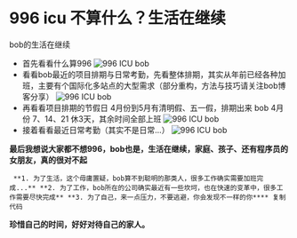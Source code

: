 # 996 icu 不算什么？生活在继续 #

bob的生活在继续

* 首先看看什么算996 ![996 ICU bob](https://user-gold-cdn.xitu.io/2019/4/8/169fc73ece33b39c?imageView2/0/w/1280/h/960/ignore-error/1)
* 看看bob最近的项目排期与日常考勤，先看整体排期，其实从年前已经各种加班，主要有个国际化多站点的大型需求（部分重构，方法与技巧请关注bob博客分享） ![996 ICU bob](https://user-gold-cdn.xitu.io/2019/4/8/169fc73ece282766?imageView2/0/w/1280/h/960/ignore-error/1)
* 再看看项目排期的节假日 4月份到5月有清明假、五一假，排期出来 bob 4月份 7、14、21 休3天，其余时间全部上班 ![996 ICU bob](https://user-gold-cdn.xitu.io/2019/4/8/169fc73ece599df9?imageView2/0/w/1280/h/960/ignore-error/1)
* 接着看看最近日常考勤（其实不是日常...） ![996 ICU bob](https://user-gold-cdn.xitu.io/2019/4/8/169fc73ecea59f17?imageView2/0/w/1280/h/960/ignore-error/1)

**最后我想说大家都不想996，bob也是，生活在继续，家庭、孩子、还有程序员的女朋友，真的很对不起**

` **1. 为了生活，这个毋庸置疑，bob算不到聪明的那类人，很多工作确实需要加班完成...** **2. 为了工作，bob所在的公司确实最近有一些坎坷，也在快速的变革中，很多工作需要尽快完成** **3. 为了自己，来一点压力，不要逃避，你会发现不一样的你**** 复制代码`

**珍惜自己的时间，好好对待自己的家人。**